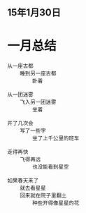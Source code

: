 
## 15年1月30日

# 一月总结

	从一座古都
		睡到另一座古都
	    	卧着
	
	从一团迷雾
		飞入另一团迷雾
	    	坐着
	
	开了几次会
		写了一些字
			坐了上千公里的班车

	走得再快
		飞得再远
	     	也没能看到星空
	
	如果春天来了
		就去看星星
		回来就在院子里翻土
			种些开得像星星的花

